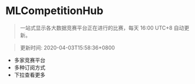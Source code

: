 # MLCompetitionHub

> 一站式显示各大数据竞赛平台正在进行的比赛，每天 16:00 UTC+8 自动更新。
  
> 更新时间: 2020-04-03T15:58:36+0800 

* 多家竞赛平台
* 多种订阅方式
* 下拉查看更多